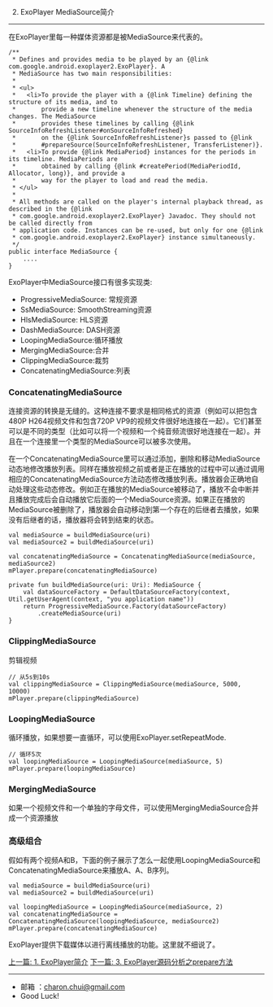 2. ExoPlayer MediaSource简介
---

在ExoPlayer里每一种媒体资源都是被MediaSource来代表的。
```
/**
 * Defines and provides media to be played by an {@link com.google.android.exoplayer2.ExoPlayer}. A
 * MediaSource has two main responsibilities:
 *
 * <ul>
 *   <li>To provide the player with a {@link Timeline} defining the structure of its media, and to
 *       provide a new timeline whenever the structure of the media changes. The MediaSource
 *       provides these timelines by calling {@link SourceInfoRefreshListener#onSourceInfoRefreshed}
 *       on the {@link SourceInfoRefreshListener}s passed to {@link
 *       #prepareSource(SourceInfoRefreshListener, TransferListener)}.
 *   <li>To provide {@link MediaPeriod} instances for the periods in its timeline. MediaPeriods are
 *       obtained by calling {@link #createPeriod(MediaPeriodId, Allocator, long)}, and provide a
 *       way for the player to load and read the media.
 * </ul>
 *
 * All methods are called on the player's internal playback thread, as described in the {@link
 * com.google.android.exoplayer2.ExoPlayer} Javadoc. They should not be called directly from
 * application code. Instances can be re-used, but only for one {@link
 * com.google.android.exoplayer2.ExoPlayer} instance simultaneously.
 */
public interface MediaSource {
    ....
}

```


ExoPlayer中MediaSource接口有很多实现类:   

- ProgressiveMediaSource: 常规资源
- SsMediaSource: SmoothStreaming资源
- HlsMediaSource: HLS资源
- DashMediaSource: DASH资源
- LoopingMediaSource:循环播放
- MergingMediaSource:合并
- ClippingMediaSource:裁剪
- ConcatenatingMediaSource:列表



### ConcatenatingMediaSource

连接资源的转换是无缝的。这种连接不要求是相同格式的资源（例如可以把包含480P H264视频文件和包含720P VP9的视频文件很好地连接在一起）。它们甚至可以是不同的类型（比如可以将一个视频和一个纯音频流很好地连接在一起）。并且在一个连接里一个类型的MediaSource可以被多次使用。

在一个ConcatenatingMediaSource里可以通过添加，删除和移动MediaSource动态地修改播放列表。同样在播放视频之前或者是正在播放的过程中可以通过调用相应的ConcatenatingMediaSource方法动态修改播放列表。播放器会正确地自动处理这些动态修改。例如正在播放的MediaSource被移动了，播放不会中断并且播放完成后会自动播放它后面的一个MediaSource资源。如果正在播放的MediaSource被删除了，播放器会自动移动到第一个存在的后继者去播放，如果没有后继者的话，播放器将会转到结束的状态。

```
val mediaSource = buildMediaSource(uri)
val mediaSource2 = buildMediaSource(uri)

val concatenatingMediaSource = ConcatenatingMediaSource(mediaSource, mediaSource2)
mPlayer.prepare(concatenatingMediaSource)

private fun buildMediaSource(uri: Uri): MediaSource {
    val dataSourceFactory = DefaultDataSourceFactory(context, Util.getUserAgent(context, "you application name"))
    return ProgressiveMediaSource.Factory(dataSourceFactory)
        .createMediaSource(uri)
}
```


### ClippingMediaSource

剪辑视频

```
// 从5s到10s
val clippingMediaSource = ClippingMediaSource(mediaSource, 5000, 10000)
mPlayer.prepare(clippingMediaSource)
```


### LoopingMediaSource

循环播放，如果想要一直循环，可以使用ExoPlayer.setRepeatMode.

```
// 循环5次
val loopingMediaSource = LoopingMediaSource(mediaSource, 5)
mPlayer.prepare(loopingMediaSource)
```



### MergingMediaSource

如果一个视频文件和一个单独的字母文件，可以使用MergingMediaSource合并成一个资源播放

### 高级组合

假如有两个视频A和B，下面的例子展示了怎么一起使用LoopingMediaSource和ConcatenatingMediaSource来播放A、A、B序列。

```
val mediaSource = buildMediaSource(uri)
val mediaSource2 = buildMediaSource(uri)

val loopingMediaSource = LoopingMediaSource(mediaSource, 2)
val concatenatingMediaSource = ConcatenatingMediaSource(loopingMediaSource, mediaSource2)
mPlayer.prepare(concatenatingMediaSource)
```



ExoPlayer提供下载媒体以进行离线播放的功能。这里就不细说了。



[上一篇: 1. ExoPlayer简介](https://github.com/CharonChui/AndroidNote/blob/master/VideoDevelopment/ExoPlayer/1.%20ExoPlayer%E7%AE%80%E4%BB%8B.md)
[下一篇: 3. ExoPlayer源码分析之prepare方法](https://github.com/CharonChui/AndroidNote/blob/master/VideoDevelopment/ExoPlayer/3.%20ExoPlayer%E6%BA%90%E7%A0%81%E5%88%86%E6%9E%90%E4%B9%8Bprepare%E6%96%B9%E6%B3%95.md)

---

- 邮箱 ：charon.chui@gmail.com  
- Good Luck! 







